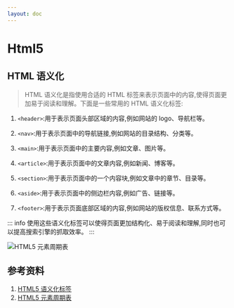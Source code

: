 ```yaml
---
layout: doc
---
```


# Html5

## HTML 语义化

> HTML 语义化是指使用合适的 HTML 标签来表示页面中的内容,使得页面更加易于阅读和理解。下面是一些常用的 HTML 语义化标签:

1. `<header>`:用于表示页面头部区域的内容,例如网站的 logo、导航栏等。

2. `<nav>`:用于表示页面中的导航链接,例如网站的目录结构、分类等。

3. `<main>`:用于表示页面中的主要内容,例如文章、图片等。

4. `<article>`:用于表示页面中的文章内容,例如新闻、博客等。

5. `<section>`:用于表示页面中的一个内容块,例如文章中的章节、目录等。

6. `<aside>`:用于表示页面中的侧边栏内容,例如广告、链接等。

7. `<footer>`:用于表示页面底部区域的内容,例如网站的版权信息、联系方式等。

::: info
使用这些语义化标签可以使得页面更加结构化、易于阅读和理解,同时也可以提高搜索引擎的抓取效率。
:::

![HTML5 元素周期表](/html5_elemant.png)

## 参考资料

1. [HTML5 语义化标签](https://www.runoob.com/html/)
2. [HTML5 元素周期表](https://www.xuanfengge.com/funny/html5/element/)
